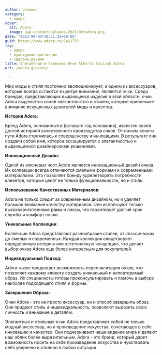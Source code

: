 ```yaml
---
author: olomouc
category:
  - адора
cover:
  alt: Adora
  image: /wp-content/uploads/2023/09/adora.png
date: "2023-09-04T10:31:22+00:00"
guid: https://www.adora.ru/?p=1770
tag:
  - адора
  - культурное-достояние
  - сделано-руками
title: Элегантные и Стильные Очки Alberto Casiano Adora
url: /adora_glasses/

---
```

Мир моды и стиля постоянно эволюционирует, и одним из аксессуаров, которые всегда остаются в центре внимания, являются очки. Среди брендов, представляющих выдающееся изделия в этой области, очки Adora выделяется своей элегантностью и стилем, которые привлекают внимание искушенных ценителей моды и качества.

**История Adora:**

Бренд Adora, основанный в (вставьте год основания), известен своей долгой историей качественного производства очков. От начала своего пути Adora стремилась к совершенству и инновациям. В результате они создали собой имя, которое ассоциируется с элегантностью и выдающимися дизайнерскими решениями.

**Инновационный Дизайн:**

Одной из ключевых черт Adora является инновационный дизайн очков. Их коллекции всегда отличаются смелыми формами и современными материалами. Это позволяет бренду удовлетворять потребности клиентов, которые ценят не только функциональность, но и стиль.

**Использование Качественных Материалов:**

Adora не только следит за современным дизайном, но и уделяет большое внимание качеству материалов. Они используют только высококачественные рамы и линзы, что гарантирует долгий срок службы и комфорт носки.

**Уникальные Коллекции:**

Коллекции Adora представляют разнообразие стилей, от классических до смелых и современных. Каждая коллекция олицетворяет определенную историю или эстетическую концепцию, что делает выбор очков Adora еще более интересным для покупателей.

**Индивидуальный Подход:**

Adora также предлагает возможность персонализации очков, что позволяет каждому клиенту создать уникальный и неповторимый образ. Их специалисты готовы проконсультировать и помочь в выборе наиболее подходящего стиля и формы.

**Завершение Образа:**

Очки Adora - это не просто аксессуар, но и способ завершить образ. Они придают стиль и индивидуальность, позволяют выразить свою личность и внимание к деталям.

Элегантные и стильные очки Adora представляют собой не только модный аксессуар, но и произведение искусства, сочетающее в себе инновацию и качество. Они подчеркивают наше видение мира и делают наш облик более выразительным. Adora - это бренд, который дарит возможность носить на себе произведение искусства и чувствовать себя уверенно и стильно в любой ситуации.
